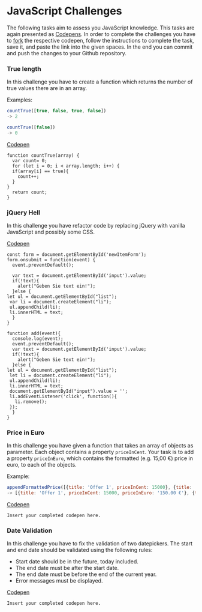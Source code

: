 # JavaScript Challenges

The following tasks aim to assess you JavaScript knowledge. This tasks are again
presented as [Codepens](https://codepen.io/). In order to complete the challenges you have to
[fork](https://blog.codepen.io/documentation/forks/) the respective codepen, follow the instructions to complete the task,
save it, and paste the link into the given spaces. In the end you can commit and push the changes to your Github repository.

### True length

In this challenge you have to create a function which returns the number of true values there are in an array.

Examples:

```js
countTrue([true, false, true, false])
-> 2

countTrue([false])
-> 0
```

[Codepen](https://codepen.io/readonlyadditive/pen/gOmgLQY?editors=1112)

```
function countTrue(array) {
  var count= 0;
  for (let i = 0; i < array.length; i++) {
  if(array[i] == true){
    count++;
  }
}
  return count;
}
```

### jQuery Hell

In this challenge you have refactor code by replacing jQuery with vanilla JavaScript and possibly some CSS.

[Codepen](https://codepen.io/readonlyadditive/pen/wvJgoNK)

```
const form = document.getElementById('newItemForm');
form.onsubmit = function(event) {
  event.preventDefault();
  
  var text = document.getElementById('input').value;
  if(!text){
    alert("Geben Sie text ein!");
  }else {
let ul = document.getElementById("list");
 var li = document.createElement("li");
 ul.appendChild(li);
 li.innerHTML = text;
  }
}

function add(event){
  console.log(event);
  event.preventDefault();
  var text = document.getElementById('input').value;
  if(!text){
    alert("Geben Sie text ein!");
  }else {
let ul = document.getElementById("list");
 let li = document.createElement("li");
 ul.appendChild(li);
 li.innerHTML = text;
 document.getElementById("input").value = '';
 li.addEventListener('click', function(){
   li.remove();
 });   
  }
}
```

### Price in Euro

In this challenge you have given a function that takes an array of objects as parameter. Each object
contains a property `priceInCent`. Your task is to add a property `priceInEuro`, which contains the formatted
(e.g. 15,00 €) price in euro, to each of the objects.

Example:

```js
appendFormattedPrice([{title: 'Offer 1', priceInCent: 15000}, {title: 'Offer 2', priceInCent: 17050}])
-> [{title: 'Offer 1', priceInCent: 15000, priceInEuro: '150.00 €'}, {title: 'Offer 2', priceInCent: 17050, priceInEuro: '170.50 €'}]
```

[Codepen](https://codepen.io/readonlyadditive/pen/OJpWWPM?editors=0011)

`Insert your completed codepen here.`

### Date Validation

In this challenge you have to fix the validation of two datepickers. The start and end date should be validated using the
following rules:

- Start date should be in the future, today included.
- The end date must be after the start date.
- The end date must be before the end of the current year.
- Error messages must be displayed.

[Codepen](https://codepen.io/readonlyadditive/pen/JjWEEdw)

`Insert your completed codepen here.`
